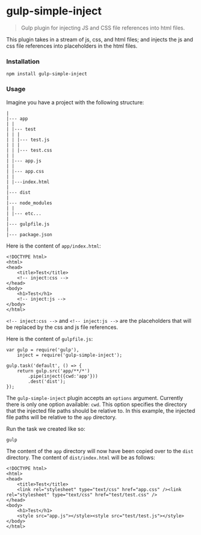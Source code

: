# gulp-simple-inject

> Gulp plugin for injecting JS and CSS file references into html files.

This plugin takes in a stream of js, css, and html files; and injects the js and css file references into placeholders in the html files.

### Installation

```{shell}
npm install gulp-simple-inject
```

### Usage

Imagine you have a project with the following structure:

```
|
|--- app
| |
| |--- test
| | |
| | |--- test.js
| | |
| | |--- test.css
| |
| |--- app.js
| |
| |--- app.css
| |
| |---index.html
|
|--- dist
|
|--- node_modules
| |
| |--- etc...
|
|--- gulpfile.js
|
|--- package.json
```

Here is the content of `app/index.html`:

```{html}
<!DOCTYPE html>
<html>
<head>
    <title>Test</title>
    <!-- inject:css -->
</head>
<body>
    <h1>Test</h1>
    <!-- inject:js -->
</body>
</html>
```

`<!-- inject:css -->` and `<!-- inject:js -->` are the placeholders that will be replaced by the css and js file references.

Here is the content of `gulpfile.js`:

```{js}
var gulp = require('gulp'),
    inject = require('gulp-simple-inject');
    
gulp.task('default', () => {
    return gulp.src('app/**/*')
        .pipe(inject({cwd:'app'}))
        .dest('dist');
});
```

The `gulp-simple-inject` plugin accepts an `options` argument. Currently there is only one option available: `cwd`. This option specifies the directory that the injected file paths should be relative to. In this example, the injected file paths will be relative to the `app` directory.

Run the task we created like so:

```{shell}
gulp
```

The content of the `app` directory will now have been copied over to the `dist` directory. The content of `dist/index.html` will be as follows:

```{html}
<!DOCTYPE html>
<html>
<head>
    <title>Test</title>
    <link rel="stylesheet" type="text/css" href="app.css" /><link rel="stylesheet" type="text/css" href="test/test.css" />
</head>
<body>
    <h1>Test</h1>
    <style src="app.js"></style><style src="test/test.js"></style>
</body>
</html>
```